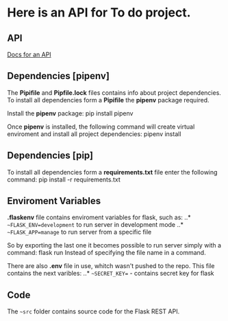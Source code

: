 <h1>Here is an API for To do project.</h1></p></p>


## API

[Docs for an API](https://documenter.getpostman.com/view/22115905/UzdzTk6e)


## Dependencies [pipenv]

The __Pipifile__ and __Pipfile.lock__ files contains info about project dependencies.
To install all dependencies form a __Pipifile__ the __pipenv__ package required.

Install the __pipenv__ package:
    pip install pipenv

Once __pipenv__ is installed, 
the following command will create virtual enviroment and install all project dependencies:
    pipenv install


## Dependencies [pip]

To install all dependencies form a __requirements.txt__ file enter the following command:
    pip install -r requirements.txt


## Enviroment Variables

__.flaskenv__ file contains enviroment variables for flask, such as:
..* `~FLASK_ENV=development` to run server in development mode 
..* `~FLASK_APP=manage` to run server from a specific file

So by exporting the last one it becomes possible to run server simply with a command:
    flask run
Instead of specifying the file name in a command.


There are also __.env__ file in use, whitch wasn't pushed to the repo.
This file contains the next varibles:
..* `~SECRET_KEY=` - contains secret key for flask


## Code

The `~src` folder contains source code for the Flask REST API.

